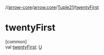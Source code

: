 //[arrow-core](../../../index.md)/[arrow.core](../index.md)/[Tuple21](index.md)/[twentyFirst](twenty-first.md)

# twentyFirst

[common]\
val [twentyFirst](twenty-first.md): [U](index.md)
